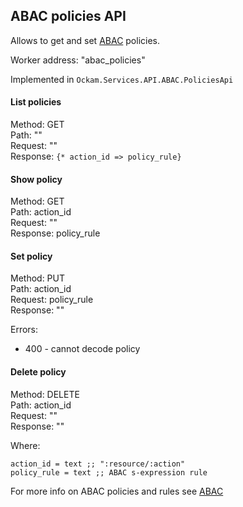 ## ABAC policies API

Allows to get and set [ABAC](../../authorization/ABAC.md) policies.

Worker address: "abac_policies"

Implemented in `Ockam.Services.API.ABAC.PoliciesApi`

#### List policies
Method: GET \
Path: "" \
Request: "" \
Response: `{* action_id => policy_rule}`

#### Show policy
Method: GET \
Path: action_id \
Request: "" \
Response: policy_rule

#### Set policy
Method: PUT \
Path: action_id \
Request: policy_rule \
Response: ""

Errors:
- 400 - cannot decode policy

#### Delete policy
Method: DELETE \
Path: action_id \
Request: "" \
Response: ""

Where:
```
action_id = text ;; ":resource/:action"
policy_rule = text ;; ABAC s-expression rule
```

For more info on ABAC policies and rules see [ABAC](../../authorization/ABAC.md)
